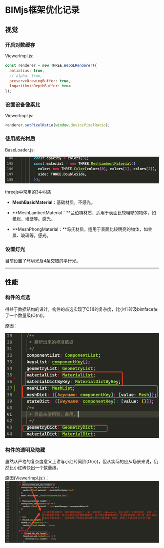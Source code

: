 # BIMjs框架优化记录

## 视觉

### 开启对数缓存

ViewerImpl.js:

```js
const renderer = new THREE.WebGLRenderer({
  antialias: true,
  // alpha: true,
  preserveDrawingBuffer: true,
  logarithmicDepthBuffer: true
});
```

### 设置设备像素比

ViewerImpl.js:

```js
renderer.setPixelRatio(window.devicePixelRatio);
```

### 使用感光材质

BaseLoader.js:

![](/assets/imporct.png)

threejs中常用的3中材质

* **MeshBasicMaterial**：基础材质，不感光。

* **MeshLambertMaterial：**兰伯特材质，适用于表面比较粗糙的物体，如纸张、墙壁等。感光。

* **MeshPhongMaterial：**冯氏材质，适用于表面比较明亮的物体，如金属、玻璃等。感光。

### 设置灯光

目前设置了环境光及4条交错的平行光。

---

## 性能

### 构件的点选

得益于数据结构的设计，构件的点选实现了O\(1\)的复杂度，比小红砖及bimface快了一个数量级\(O\(n\)\)。

原因：

![](/assets/import4.png)

### 构件的透明及隐藏

虽然从严格的复杂度意义上讲与小红砖同阶\(O\(n\)\)，但从实际的应从场景来说，仍然比小红砖快出一个数量级。

原因\(ViewerImpl.js:\)：![](/assets/impyort.png)



